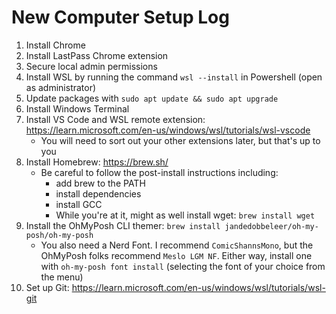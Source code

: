 # New Computer Setup Log
1. Install Chrome
2. Install LastPass Chrome extension
3. Secure local admin permissions
4. Install WSL by running the command `wsl --install` in Powershell (open as administrator)
5. Update packages with `sudo apt update && sudo apt upgrade`
6. Install Windows Terminal
7. Install VS Code and WSL remote extension: https://learn.microsoft.com/en-us/windows/wsl/tutorials/wsl-vscode
    - You will need to sort out your other extensions later, but that's up to you
9. Install Homebrew: https://brew.sh/
    - Be careful to follow the post-install instructions including:
        - add brew to the PATH
        - install dependencies
        - install GCC
        - While you're at it, might as well install wget: `brew install wget`
10. Install the OhMyPosh CLI themer: `brew install jandedobbeleer/oh-my-posh/oh-my-posh`
    - You also need a Nerd Font. I recommend `ComicShannsMono`, but the OhMyPosh folks recommend `Meslo LGM NF`. Either way, install one with `oh-my-posh font install` (selecting the font of your choice from the menu)
11. Set up Git: https://learn.microsoft.com/en-us/windows/wsl/tutorials/wsl-git
